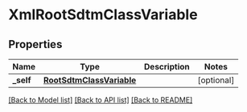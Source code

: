 # XmlRootSdtmClassVariable

## Properties
Name | Type | Description | Notes
------------ | ------------- | ------------- | -------------
**_self** | [**RootSdtmClassVariable**](RootSdtmClassVariable.md) |  | [optional] 

[[Back to Model list]](../README.md#documentation-for-models) [[Back to API list]](../README.md#documentation-for-api-endpoints) [[Back to README]](../README.md)


